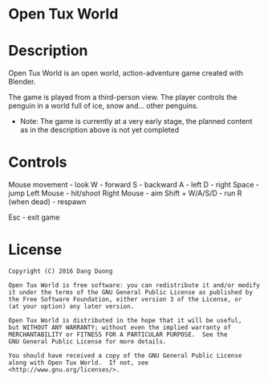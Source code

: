 # Open Tux World

# Description

Open Tux World is an open world, action-adventure game created with Blender.

The game is played from a third-person view. The player controls the penguin in a world full of ice, snow and... other penguins.

* Note: The game is currently at a very early stage, the planned content as in the description above is not yet completed 

# Controls

Mouse movement - look
W - forward
S - backward
A - left
D - right
Space - jump
Left Mouse - hit/shoot
Right Mouse - aim
Shift + W/A/S/D - run
R (when dead) - respawn

Esc - exit game

# License

    Copyright (C) 2016 Dang Duong

    Open Tux World is free software: you can redistribute it and/or modify
    it under the terms of the GNU General Public License as published by
    the Free Software Foundation, either version 3 of the License, or
    (at your option) any later version.

    Open Tux World is distributed in the hope that it will be useful,
    but WITHOUT ANY WARRANTY; without even the implied warranty of
    MERCHANTABILITY or FITNESS FOR A PARTICULAR PURPOSE.  See the
    GNU General Public License for more details.

    You should have received a copy of the GNU General Public License
    along with Open Tux World.  If not, see <http://www.gnu.org/licenses/>.

